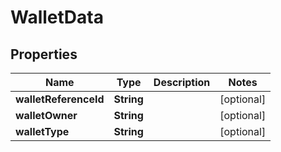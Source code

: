 

# WalletData


## Properties

| Name | Type | Description | Notes |
|------------ | ------------- | ------------- | -------------|
|**walletReferenceId** | **String** |  |  [optional] |
|**walletOwner** | **String** |  |  [optional] |
|**walletType** | **String** |  |  [optional] |



